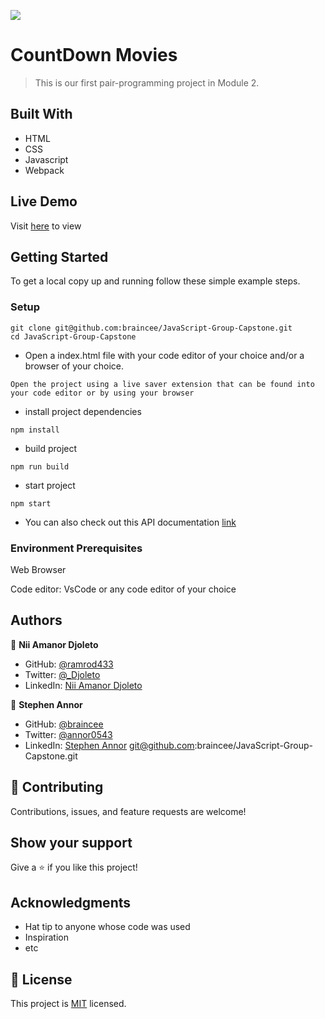 ![](https://img.shields.io/badge/Microverse-blueviolet)

# CountDown Movies

> This is our first pair-programming project in Module 2.

## Built With

- HTML
- CSS
- Javascript
- Webpack

## Live Demo

Visit [here](https://ramrod433.github.io/Leaderboard/dist/index.html) to view

## Getting Started

To get a local copy up and running follow these simple example steps.

### Setup

```
git clone git@github.com:braincee/JavaScript-Group-Capstone.git
cd JavaScript-Group-Capstone
```

- Open a index.html file with your code editor of your choice and/or a browser of your choice.

```
Open the project using a live saver extension that can be found into your code editor or by using your browser
```

- install project dependencies

```
npm install
```

- build project

```
npm run build
```

- start project

```
npm start
```

- You can also check out this API documentation [link]()

### Environment Prerequisites

Web Browser

Code editor: VsCode or any code editor of your choice

## Authors

👤 **Nii Amanor Djoleto**

- GitHub: [@ramrod433](https://github.com/ramrod433)
- Twitter: [@\_Djoleto](https://twitter.com/_djoleto_)
- LinkedIn: [Nii Amanor Djoleto](https://linkedin.com/in/nii-amanor-djoleto-072b8a14a)

👤 **Stephen Annor**

- GitHub: [@braincee](https://github.com/braincee)
- Twitter: [@annor0543](https://twitter.com/annor0543)
- LinkedIn: [Stephen Annor](https://www.linkedin.com/in/kwesi-appiah-1387801a1/)
  git@github.com:braincee/JavaScript-Group-Capstone.git

## 🤝 Contributing

Contributions, issues, and feature requests are welcome!

## Show your support

Give a ⭐️ if you like this project!

## Acknowledgments

- Hat tip to anyone whose code was used
- Inspiration
- etc

## 📝 License

This project is [MIT](./MIT.md) licensed.
